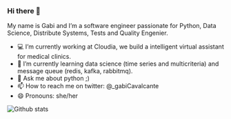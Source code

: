 ### Hi there 👋

My name is Gabi and I’m a software engineer passionate for Python, Data Science, Distribute Systems, Tests and Quality Engenier.

- 💻 I’m currently working at Cloudia, we build a intelligent virtual assistant for medical clinics.
- 🌱 I’m currently learning data science (time series and multicriteria) and message queue (redis, kafka, rabbitmq). 
- 💬 Ask me about python ;) 
- 📫 How to reach me on twitter: @_gabiCavalcante
- 😄 Pronouns: she/her 

![Github stats](https://github-readme-stats.vercel.app/api?username=gabicavalcante&count_private=true&show_icons=true)
